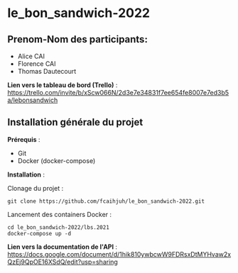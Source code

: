 # le_bon_sandwich-2022

## Prenom-Nom des participants: 
- Alice CAI
- Florence CAI
- Thomas Dautecourt

**Lien vers le tableau de bord (Trello)** : https://trello.com/invite/b/xScw066N/2d3e7e34831f7ee654fe8007e7ed3b5a/lebonsandwich

## Installation générale du projet

**Prérequis** :

- Git
- Docker (docker-compose)

**Installation** :

Clonage du projet :

    git clone https://github.com/fcaihjuh/le_bon_sandwich-2022.git

Lancement des containers Docker :

    cd le_bon_sandwich-2022/lbs.2021
    docker-compose up -d
    
**Lien vers la documentation de l'API** : https://docs.google.com/document/d/1hik810ywbcwW9FDRsxDtMYHvaw2xQzEj9QpOE16XSdQ/edit?usp=sharing

